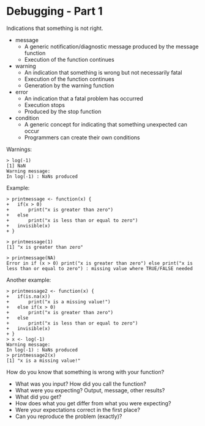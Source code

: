Debugging - Part 1
==================

Indications that something is not right.

* message
	* A generic notification/diagnostic message produced by the message function
	* Execution of the function continues
* warning
	* An indication that something is wrong but not necessarily fatal
	* Execution of the function continues
	* Generation by the warning function
* error
	* An indication that a fatal problem has occurred
	* Execution stops
	* Produced by the stop function
* condition
	* A generic concept for indicating that something unexpected can occur
	* Programmers can create their own conditions

Warnings:

	> log(-1)
	[1] NaN
	Warning message:
	In log(-1) : NaNs produced

Example:

	> printmessage <- function(x) {
	+ 	if(x > 0)
	+ 		print("x is greater than zero")
	+ 	else
	+ 		print("x is less than or equal to zero")
	+ 	invisible(x)
	+ }

	> printmessage(1)
	[1] "x is greater than zero"

	> printmessage(NA)
	Error in if (x > 0) print("x is greater than zero") else print("x is less than or equal to zero") : missing value where TRUE/FALSE needed

Another example:

	> printmessage2 <- function(x) {
	+ 	if(is.na(x))
	+ 		print("x is a missing value!")
	+ 	else if(x > 0)
	+ 		print("x is greater than zero")
	+ 	else
	+ 		print("x is less than or equal to zero")
	+ 	invisible(x)
	+ }
	> x <- log(-1)
	Warning message:
	In log(-1) : NaNs produced
	> printmessage2(x)
	[1] "x is a missing value!"

How do you know that something is wrong with your function?

* What was you input? How did you call the function?
* What were you expecting? Output, message, other results?
* What did you get?
* How does what you get differ from what you were expecting?
* Were your expectations correct in the first place?
* Can you reproduce the problem (exactly)?

